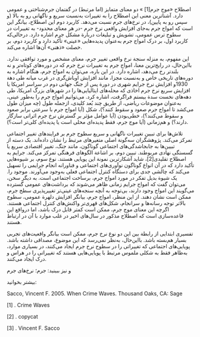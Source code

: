   اصطلاح «موج جرم[1] » دو معنای متمایز (اما مرتبط) در گفتمان جرم‌شناختی و عمومی دارد. آشناترین معنی این اصطلاح را به تغییرات به‌نسبت سریع و ناگهانی رو به بالا (و سپس رو به پایین)، در نرخ‌های جرم نسبت می‌دهد. کاربرد دوم این اصطلاح، بیانگر این است که امواج جرم به‌‌جای افزایش واقعی نرخ جرم -در هر معنای محدود- به تغییرات در سطوح ترس عمومی، تشویش و تبلیغات دربارة مشکل جرم اشاره دارد. درحالی‌که کاربرد اول، بر درک امواج جرم به‌عنوان پدیده‌هایی «عینی» تأکید دارد و کاربرد دوم، بر خصلت «ذهنی» آن‌ها اشاره می‌کند.

این مفهوم، به منزله سنجة نرخ واقعی تغییر جرم، معنای مشخص و مورد توافقی ندارد. بااین‌حال، در رایج‌ترین معنا، امواج جرم به تغییرات نرخ جرم که در دوره‌های کوتاه‌تر و نه بلندتر رخ می‌دهد، اشاره دارد. در این باره، می‌توان به امواج جرم، هنگام اشاره به دوره‌های تاریخی خاص و به‌نسبت مجزا، مانند افزایش اوباش‌گری در غرب میانه طی دهة 1930و افزایش نرخ جرایم شهری در دورة پس از جنگ جهانی دوم در سراسر امریکا یا افزایش سریع نرخ جرم اخاذی که محله‌های ایتالیایی‌ها را در شهرهای بزرگ امریکا، طی دهه‌های نخست سدة بیستم فراگرفت، اشاره کرد. می‌توانیم امواج جرم را به‌طور عینی، به‌عنوان موضوعات ریاضی، از طریق چند بُعد کلیدی، ازجمله طول (چه میزان طول می‌کشد تا امواج جرم صعود و سقوط کنند؟)، شکل (آیا امواج جرم با سرعتی برابر صعود و سقوط می‌کنند؟)، خطی‌بودن (آیا عوامل مؤثر بر گسترش نرخ جرم اثراتی سازگار دارند؟) و هم‌زمانی (آیا موج جرم، فقط پدیده‌ای محلی است یا پدیده‌ای کلی‌تر است؟).

 تلاش‌ها برای تبیین تغییرات ناگهانی و سریع سطوح جرم بر فرایندهای تغییر اجتماعی تمرکز می‌کند. پژوهشگران سه‌گونة اصلی متغیرهای مرتبط را نشان داده‌اند. یک دسته از تبیین‌ها به جابجاشدگی‌های اجتماعی گوناگون، مانند جنگ، تغییر اقتصادی سریع یا گسستگی نهادی مربوطند. تبیین دوم، بر اشاعة الگوهای فرهنگی تمرکز می‌کند. جرایم به اصطلاح تقلیدی[2]، شاید آشکارترین نمونة این پویایی هستند. نوع سوم، بر شیوه‌هایی تأکید دارد که در آن انواع گوناگون نوآوری‌های اجتماعی و فناورانه انجام جرایمی را تسهیل می‌کند که چالشی جدی برای دستگاه کنترل اجتماعی فعلی به‌وجود می‌آورند. موجود را. یک شیوة بدیل تفکر در مورد امواج جرم، برساخت اجتماعی است. به دیگر سخن، می‌توان گفت که امواج جرایم زمانی ظاهر می‌شوند که برداشت‌های عمومی گسترده می‌گویند این امواج وجود دارند، بی‌توجه به آنچه سنجه‌های عینی‌تر تغییرپذیری سطح جرم، ممکن است نشان دهند. از این منظر، امواج جرم، بیانگر افزایش دلهرة عمومی، سطوح بالاتر توجه رسانه‌ها و سرانجام، شکل‌های قهری‌تر واکنش‌های کنترل اجتماعی هستند. اگرچه این معنای موج جرم، ممکن است کمتر قابل درک باشد، اما درواقع این قاعده‌سازی است که اصطلاح مذکور در سال‌های اخیر در غلب موارد با آن در ارتباط هستند.

تفسیری ابتدایی از رابطة بین این دو نوع نرخ جرم، ممکن است بیانگر واقعیت‌های تجربی بسیار هم‌بسته باشد. بااین‌حال، به‌نظر نمی‌رسد که این موضوع، مصداقی داشته باشد. پویایی‌های اجتماعی که تغییراتی را در سطوح نرخ جرم ایجاد می‌کنند، در بسیاری موارد، به‌ظاهر فقط به شکلی ملموس مرتبط با پویایی‌هایی هستند که تغییراتی را در هراس و درک ایجاد می‌کنند.

 

و نیز ببینید: جرم؛ نرخ‌های جرم

بیشتر بخوانید:

Sacco, Vincent F. 2005. When Crime Waves. Thousand Oaks, CA: Sage

 [1] . Crime Waves 

[2] . copycat

[3] . Vincent F. Sacco

 

 

 

 